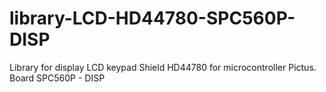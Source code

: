 # library-LCD-HD44780-SPC560P-DISP
Library for display LCD keypad Shield HD44780 for microcontroller Pictus. Board SPC560P - DISP
